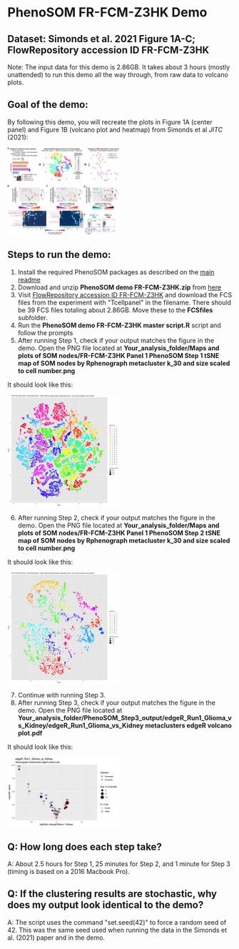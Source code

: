 # PhenoSOM FR-FCM-Z3HK Demo
## Dataset:  Simonds et al. 2021 Figure 1A-C; FlowRepository accession ID FR-FCM-Z3HK

Note: The input data for this demo is 2.86GB. It takes about 3 hours (mostly unattended) to run this demo all the way through, from raw data to volcano plots. 

## Goal of the demo:
By following this demo, you will recreate the plots in Figure 1A (center panel) and Figure 1B (volcano plot and heatmap) from Simonds et al *JITC* (2021):

<img src="https://github.com/esimonds/PhenoSOM/raw/main/FR-FCM-Z3HK_demo/images/Simonds_et_al_JITC_2021_Figure_1.png" alt="Simonds et al JITC 2021 Figure 1" width="250"/>

## Steps to run the demo:

1. Install the required PhenoSOM packages as described on the [main readme](../README.md)
2. Download and unzip **PhenoSOM demo FR-FCM-Z3HK.zip** from [here](https://github.com/esimonds/PhenoSOM/raw/main/FR-FCM-Z3HK_demo/PhenoSOM_demo_FR-FCM-Z3HK.zip)
3. Visit [FlowRepository accession ID FR-FCM-Z3HK](http://flowrepository.org/experiments/3637) and download the FCS files from the experiment with "Tcellpanel" in the filename. There should be 39 FCS files totaling about 2.86GB. Move these to the **FCSfiles** subfolder.
4. Run the **PhenoSOM demo FR-FCM-Z3HK master script.R** script and follow the prompts
5. After running Step 1, check if your output matches the figure in the demo. Open the PNG file located at **Your_analysis_folder/Maps and plots of SOM nodes/FR-FCM-Z3HK Panel 1 PhenoSOM Step 1 tSNE map of SOM nodes by Rphenograph metacluster k_30 and size scaled to cell number.png** 

It should look like this:

<img src="https://github.com/esimonds/PhenoSOM/raw/main/FR-FCM-Z3HK_demo/images/FR-FCM-Z3HK_Demo_Step1_output_success.png" alt="tSNE plot of Step 1 SOM nodes colored by PhenoGraph cluster" width="250"/>

6. After running Step 2, check if your output matches the figure in the demo. Open the PNG file located at **Your_analysis_folder/Maps and plots of SOM nodes/FR-FCM-Z3HK Panel 1 PhenoSOM Step 2 tSNE map of SOM nodes by Rphenograph metacluster k_30 and size scaled to cell number.png** 

It should look like this:

<img src="https://github.com/esimonds/PhenoSOM/raw/main/FR-FCM-Z3HK_demo/images/FR-FCM-Z3HK_Demo_Step2_output_success.png" alt="tSNE plot of Step 2 SOM nodes colored by PhenoGraph cluster" width="250"/>

7. Continue with running Step 3.
8. After running Step 3, check if your output matches the figure in the demo. Open the PNG file located at **Your_analysis_folder/PhenoSOM_Step3_output/edgeR_Run1_Glioma_vs_Kidney/edgeR_Run1_Glioma_vs_Kidney metaclusters edgeR volcano plot.pdf**

It should look like this:

<img src="https://github.com/esimonds/PhenoSOM/raw/main/FR-FCM-Z3HK_demo/images/FR-FCM-Z3HK_Demo_Step3_output_success.png" alt="Volcano plot of Glioma vs Kidney" width="250"/>

## Q: How long does each step take?
A:  About 2.5 hours for Step 1, 25 minutes for Step 2, and 1 minute for Step 3 (timing is based on a 2016 Macbook Pro).

## Q:  If the clustering results are stochastic, why does my output look identical to the demo?
A:  The script uses the command "set.seed(42)" to force a random seed of 42. This was the same seed used when running the data in the Simonds et al. (2021) paper and in the demo.
